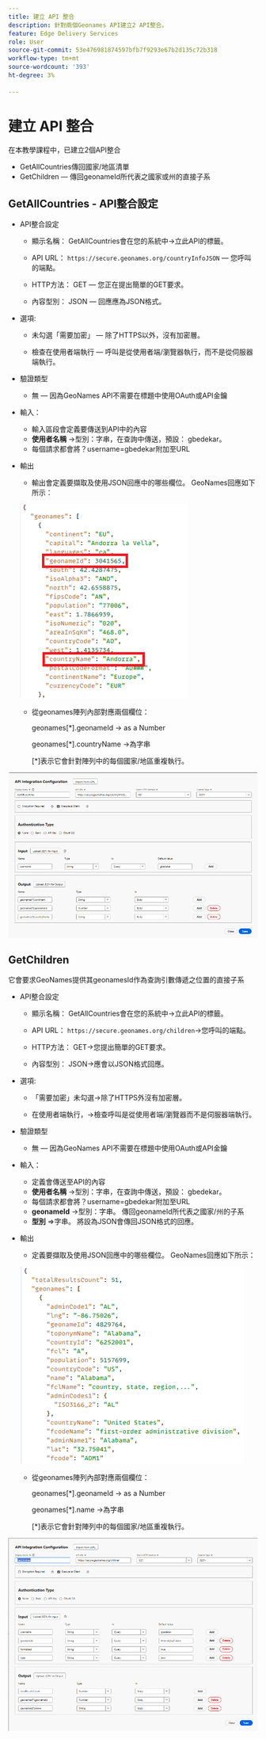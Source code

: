 ```yaml
---
title: 建立 API 整合
description: 針對兩個Geonames API建立2 API整合。
feature: Edge Delivery Services
role: User
source-git-commit: 53e476981874597bfb7f9293e67b2d135c72b318
workflow-type: tm+mt
source-wordcount: '393'
ht-degree: 3%

---
```



# 建立 API 整合

在本教學課程中，已建立2個API整合

- GetAllCountries傳回國家/地區清單
- GetChildren — 傳回geonameId所代表之國家或州的直接子系

## GetAllCountries - API整合設定

- API整合設定

   - 顯示名稱： GetAllCountries會在您的系統中→立此API的標籤。

   - API URL： `https://secure.geonames.org/countryInfoJSON` — 您呼叫的端點。

   - HTTP方法： GET — 您正在提出簡單的GET要求。

   - 內容型別： JSON — 回應應為JSON格式。

- 選項:

   - 未勾選「需要加密」 — 除了HTTPS以外，沒有加密層。

   - 檢查在使用者端執行 — 呼叫是從使用者端/瀏覽器執行，而不是從伺服器端執行。
- 驗證類型
   - 無 — 因為GeoNames API不需要在標題中使用OAuth或API金鑰
- 輸入：
   - 輸入區段會定義要傳送到API中的內容
   - **使用者名稱** →型別：字串，在查詢中傳送，預設： gbedekar。
   - 每個請求都會將？username=gbedekar附加至URL
- 輸出
   - 輸出會定義要擷取及使用JSON回應中的哪些欄位。
GeoNames回應如下所示：

  ![json-response](assets/geonames-data.png)
   - 從geonames陣列內部對應兩個欄位：

     geonames[*].geonameId → as a Number

     geonames[*].countryName →為字串

     [*]表示它會針對陣列中的每個國家/地區重複執行。



![取得所有國家/地區](assets/api-integration.png)


## GetChildren

它會要求GeoNames提供其geonamesId作為查詢引數傳遞之位置的直接子系

- API整合設定

   - 顯示名稱： GetAllCountries會在您的系統中→立此API的標籤。

   - API URL： `https://secure.geonames.org/children`→您呼叫的端點。

   - HTTP方法： GET→您提出簡單的GET要求。

   - 內容型別： JSON→應會以JSON格式回應。

- 選項:

   - 「需要加密」未勾選→除了HTTPS外沒有加密層。

   - 在使用者端執行，→檢查呼叫是從使用者端/瀏覽器而不是伺服器端執行。
- 驗證類型
   - 無 — 因為GeoNames API不需要在標題中使用OAuth或API金鑰
- 輸入：
   - 定義會傳送至API的內容
   - **使用者名稱** →型別：字串，在查詢中傳送，預設： gbedekar。
   - 每個請求都會將？username=gbedekar附加至URL
   - **geonameId** ->型別：字串。 傳回geonameId所代表之國家/州的子系
   - **型別** =>字串。 將設為JSON會傳回JSON格式的回應。
- 輸出
   - 定義要擷取及使用JSON回應中的哪些欄位。
GeoNames回應如下所示：

  ![json-response](assets/child-elements-data.png)
   - 從geonames陣列內部對應兩個欄位：

     geonames[*].geonameId → as a Number

     geonames[*].name →為字串

     [*]表示它會針對陣列中的每個國家/地區重複執行。


![get-children](assets/get-children-api-integration.png)
